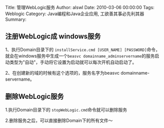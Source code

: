Title: 管理WebLogic服务
Author: alswl
Date: 2010-03-06 00:00:00
Tags: Weblogic
Category: Java编程和Java企业应用, 工欲善其事必先利其器
Summary: 

## 注册WebLogic成 windows服务

1、执行Domain目录下的 `installService.cmd [USER_NAME]
[PASSWORD]`命令，就会在windows服务中生成一个`beasvc
domainname_adminservername`的服务启动类型为"自动"，手动将它设置为启动就可以每次开机自动启动了。

2、在创建新的域的时候有这个选项的，服务名字为beasvc domainname-servername。

## 删除WebLogic服务

1.执行Domain目录下的 `stopWebLogic.cmd`命令就可以删除服务

2.删除服务之后，可以直接删除Domain下的所有文件～

